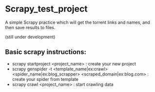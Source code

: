 Scrapy_test_project
===================

A simple Scrapy practice which will get the torrent links and names, and then save results to files.

(still under development)

## Basic scrapy instructions:

* scrapy startproject <project_name> : create your new project
* scrapy genspider -t <template_name|ex:crawl> <spider_name|ex:blog_scrapper> <scraped_domain|ex:blog.com> : create your spider from template
* scrapy crawl <project_name> : start crawling data
